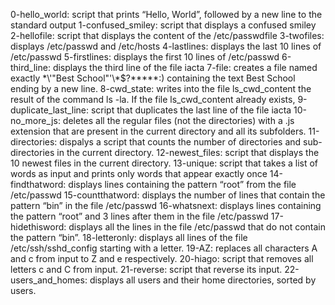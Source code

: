 0-hello_world: script that prints “Hello, World”, followed by a new line to the standard output
1-confused_smiley: script that displays a confused smiley
2-hellofile: script that displays the content of the /etc/passwdfile
3-twofiles: displays /etc/passwd and /etc/hosts
4-lastlines: displays the last 10 lines of /etc/passwd
5-firstlines: displays the first 10 lines of /etc/passwd
6-third_line: displays the third line of the file iacta
7-file: creates a file named exactly \*\\'"Best School"\'\\*$\?\*\*\*\*\*:) containing the text Best School ending by a new line.
8-cwd_state:  writes into the file ls_cwd_content the result of the command ls -la. If the file ls_cwd_content already exists,
9-duplicate_last_line: script that duplicates the last line of the file iacta
10-no_more_js:  deletes all the regular files (not the directories) with a .js extension that are present in the current directory and all its subfolders.
11-directories: dispalys a  script that counts the number of directories and sub-directories in the current directory.
12-newest_files: script that displays the 10 newest files in the current directory.
13-unique: script that takes a list of words as input and prints only words that appear exactly once
14-findthatword: displays  lines containing the pattern “root” from the file /etc/passwd
15-countthatword: displays  the number of lines that contain the pattern “bin” in the file /etc/passwd
16-whatsnext: displays  lines containing the pattern “root” and 3 lines after them in the file /etc/passwd
17-hidethisword: displays all the lines in the file /etc/passwd that do not contain the pattern “bin”.
18-letteronly: displays all lines of the file /etc/ssh/sshd_config starting with a letter.
19-AZ: replaces all characters A and c from input to Z and e respectively.
20-hiago: script that removes all letters c and C from input.
21-reverse: script that reverse its input.
22-users_and_homes: displays all users and their home directories, sorted by users.
